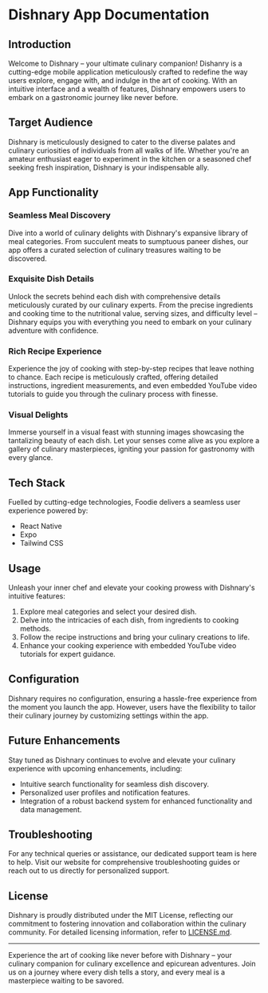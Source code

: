 # Dishnary App Documentation

## Introduction
Welcome to Dishnary – your ultimate culinary companion! Dishanry is a cutting-edge mobile application meticulously crafted to redefine the way users explore, engage with, and indulge in the art of cooking. With an intuitive interface and a wealth of features, Dishnary empowers users to embark on a gastronomic journey like never before.

## Target Audience
Dishnary is meticulously designed to cater to the diverse palates and culinary curiosities of individuals from all walks of life. Whether you're an amateur enthusiast eager to experiment in the kitchen or a seasoned chef seeking fresh inspiration, Dishnary is your indispensable ally.

## App Functionality
### Seamless Meal Discovery
Dive into a world of culinary delights with Dishnary's expansive library of meal categories. From succulent meats to sumptuous paneer dishes, our app offers a curated selection of culinary treasures waiting to be discovered.

### Exquisite Dish Details
Unlock the secrets behind each dish with comprehensive details meticulously curated by our culinary experts. From the precise ingredients and cooking time to the nutritional value, serving sizes, and difficulty level – Dishnary equips you with everything you need to embark on your culinary adventure with confidence.

### Rich Recipe Experience
Experience the joy of cooking with step-by-step recipes that leave nothing to chance. Each recipe is meticulously crafted, offering detailed instructions, ingredient measurements, and even embedded YouTube video tutorials to guide you through the culinary process with finesse.

### Visual Delights
Immerse yourself in a visual feast with stunning images showcasing the tantalizing beauty of each dish. Let your senses come alive as you explore a gallery of culinary masterpieces, igniting your passion for gastronomy with every glance.

## Tech Stack
Fuelled by cutting-edge technologies, Foodie delivers a seamless user experience powered by:
- React Native
- Expo
- Tailwind CSS

## Usage
Unleash your inner chef and elevate your cooking prowess with Dishnary's intuitive features:
1. Explore meal categories and select your desired dish.
2. Delve into the intricacies of each dish, from ingredients to cooking methods.
3. Follow the recipe instructions and bring your culinary creations to life.
4. Enhance your cooking experience with embedded YouTube video tutorials for expert guidance.

## Configuration
Dishnary requires no configuration, ensuring a hassle-free experience from the moment you launch the app. However, users have the flexibility to tailor their culinary journey by customizing settings within the app.

## Future Enhancements
Stay tuned as Dishnary continues to evolve and elevate your culinary experience with upcoming enhancements, including:
- Intuitive search functionality for seamless dish discovery.
- Personalized user profiles and notification features.
- Integration of a robust backend system for enhanced functionality and data management.

## Troubleshooting
For any technical queries or assistance, our dedicated support team is here to help. Visit our website for comprehensive troubleshooting guides or reach out to us directly for personalized support.

## License
Dishnary is proudly distributed under the MIT License, reflecting our commitment to fostering innovation and collaboration within the culinary community. For detailed licensing information, refer to [LICENSE.md](link-to-license-file).

---

Experience the art of cooking like never before with Dishnary – your culinary companion for culinary excellence and epicurean adventures. Join us on a journey where every dish tells a story, and every meal is a masterpiece waiting to be savored.
